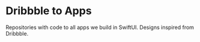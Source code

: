 # Dribbble to Apps

Repositories with code to all apps we build in SwiftUI. Designs inspired from Dribbble.
